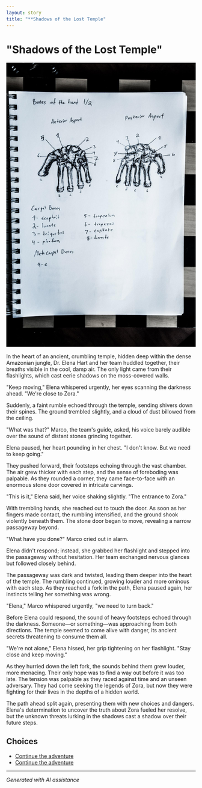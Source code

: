 ```yaml
---
layout: story
title: "**Shadows of the Lost Temple"
---
```


# **"Shadows of the Lost Temple"**

![**"Shadows of the Lost Temple"**](../input_images/463784634_8751402834954075_5802434536383396028_n.jpg)

In the heart of an ancient, crumbling temple, hidden deep within the dense Amazonian jungle, Dr. Elena Hart and her team huddled together, their breaths visible in the cool, damp air. The only light came from their flashlights, which cast eerie shadows on the moss-covered walls.

"Keep moving," Elena whispered urgently, her eyes scanning the darkness ahead. "We're close to Zora."

Suddenly, a faint rumble echoed through the temple, sending shivers down their spines. The ground trembled slightly, and a cloud of dust billowed from the ceiling.

"What was that?" Marco, the team's guide, asked, his voice barely audible over the sound of distant stones grinding together.

Elena paused, her heart pounding in her chest. "I don't know. But we need to keep going."

They pushed forward, their footsteps echoing through the vast chamber. The air grew thicker with each step, and the sense of foreboding was palpable. As they rounded a corner, they came face-to-face with an enormous stone door covered in intricate carvings.

"This is it," Elena said, her voice shaking slightly. "The entrance to Zora."

With trembling hands, she reached out to touch the door. As soon as her fingers made contact, the rumbling intensified, and the ground shook violently beneath them. The stone door began to move, revealing a narrow passageway beyond.

"What have you done?" Marco cried out in alarm.

Elena didn't respond; instead, she grabbed her flashlight and stepped into the passageway without hesitation. Her team exchanged nervous glances but followed closely behind.

The passageway was dark and twisted, leading them deeper into the heart of the temple. The rumbling continued, growing louder and more ominous with each step. As they reached a fork in the path, Elena paused again, her instincts telling her something was wrong.

"Elena," Marco whispered urgently, "we need to turn back."

Before Elena could respond, the sound of heavy footsteps echoed through the darkness. Someone—or something—was approaching from both directions. The temple seemed to come alive with danger, its ancient secrets threatening to consume them all.

"We're not alone," Elena hissed, her grip tightening on her flashlight. "Stay close and keep moving."

As they hurried down the left fork, the sounds behind them grew louder, more menacing. Their only hope was to find a way out before it was too late. The tension was palpable as they raced against time and an unseen adversary. They had come seeking the legends of Zora, but now they were fighting for their lives in the depths of a hidden world.

The path ahead split again, presenting them with new choices and dangers. Elena's determination to uncover the truth about Zora fueled her resolve, but the unknown threats lurking in the shadows cast a shadow over their future steps.


## Choices

* [Continue the adventure](./20221013_144240.md)
* [Continue the adventure](./463751864_8751403184954040_8729498268726413009_n.md)


---
*Generated with AI assistance*
